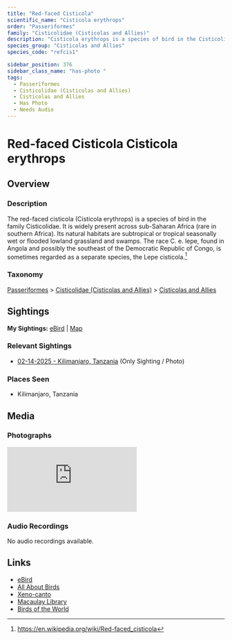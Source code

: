 ```yaml
---
title: "Red-faced Cisticola"
scientific_name: "Cisticola erythrops"
order: "Passeriformes"
family: "Cisticolidae (Cisticolas and Allies)"
description: "Cisticola erythrops is a species of bird in the Cisticolidae (Cisticolas and Allies) family. It has been observed 1 times. It has been photographed."
species_group: "Cisticolas and Allies"
species_code: "refcis1"

sidebar_position: 376
sidebar_class_name: "has-photo "
tags: 
  - Passeriformes
  - Cisticolidae (Cisticolas and Allies)
  - Cisticolas and Allies
  - Has Photo
  - Needs Audio
---
```


# Red-faced Cisticola <span className='sci_name'>Cisticola erythrops</span>

## Overview

### Description
The red-faced cisticola (Cisticola erythrops) is a species of bird in the family Cisticolidae. It is widely present across sub-Saharan Africa (rare in southern Africa). Its natural habitats are subtropical or tropical seasonally wet or flooded lowland grassland and swamps.
The race C. e. lepe, found in Angola and possibly the southeast of the Democratic Republic of Congo, is sometimes regarded as a separate species, the Lepe cisticola.[^1]

[^1]: https://en.wikipedia.org/wiki/Red-faced_cisticola

### Taxonomy
[Passeriformes](/tags/passeriformes) > [Cisticolidae (Cisticolas and Allies)](/tags/cisticolidae-cisticolas-and-allies) > [Cisticolas and Allies](/tags/cisticolas-and-allies)


## Sightings

**My Sightings:** [eBird](https://ebird.org/lifelist?r=world&time=life&spp=refcis1) | [Map](/map?species_code=refcis1)

### Relevant Sightings

* [02-14-2025 - Kilimanjaro, Tanzania](https://ebird.org/checklist/S216294004) (Only Sighting / Photo)

### Places Seen

* Kilimanjaro, Tanzania



## Media
### Photographs
<iframe className="photo_iframe horizontal" src="https://macaulaylibrary.org/asset/631644592/embed" frameBorder="0" allowFullScreen></iframe>

### Audio Recordings
No audio recordings available.

## Links
* [eBird](https://ebird.org/species/refcis1) 
* [All About Birds](https://www.allaboutbirds.org/guide/refcis1) 
* [Xeno-canto](https://www.xeno-canto.org/species/cisticola-erythrops) 
* [Macaulay Library](https://search.macaulaylibrary.org/catalog?taxonCode=refcis1&sort=rating_rank_desc)
* [Birds of the World](https://birdsoftheworld.org/bow/species/refcis1)
